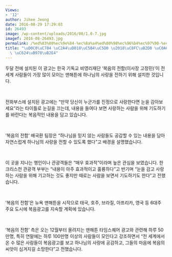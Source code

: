 ```yaml
---
Views:
- '12'
author: Jihee Jeong
date: 2016-08-29 17:29:03
id: 26493
image: /wp-content/uploads/2016/08/1.0-7.jpg
imagef: 2016-08-26493.jpg
permalink: /%ed%83%80%ec%9e%84-%ec%8a%a4%ed%80%98%ec%96%b4%ec%97%90-%ec%a3%bc%eb%8b%98-%ec%82%ac%eb%9e%91-%ec%98%a4%eb%a5%b8%eb%8b%a4/
title: "\uD0C0\uC784 \uC2A4\uD018\uC5B4\uC5D0 \u2018\uC8FC\uB2D8 \uC0AC\uB791\u2019\
  \ \uC624\uB978\uB2E4"
---
```


두달 전에 설치된 이 광고는 한국 기독교 비영리재단 ‘복음의 전함(이사장 고정민)’이 전세계 사람들이 가장 많이 모이는 맨해튼에 하나님의 사랑을 전하기 위해 설치한 것입니다.

&nbsp;

전화부스에 설치된 광고에는 “만약 당신이 누군가를 진정으로 사랑한다면 눈을 감아보세요”라는 타이틀로 눈길을 끄는데, 내용을 들여다 보면 사랑하는 사람을 위해 기도하기를 바란다는 복음적인 내용을 담고 있습니다.

&nbsp;

‘복음의 전함’ 배국환 팀장은 “하나님을 믿지 않는 사람들도 공감할 수 있는 내용을 담아 자연스럽게 하나님의 사랑을 전할 수 있도록 했다”고 배경을 설명했습니다.

&nbsp;

이 곳을 지나는 행인이나 관광객들은 “매우 효과적”이라며 높은 관심을 보였습니다. 한 크리스천 관광객 부부는 “내용이 아주 효과적이고 훌륭하다”고 반기며 “눈을 감고 사랑하는 사람을 위해 기고하는 것도 좋지만 때로는 사람을 보면서 기도하기도 한다”고 전했습니다.

&nbsp;

‘복음의 전함’은 뉴욕 맨해튼을 시작으로 태국, 호주, 브라질, 아프리카, 영국 등 6대주 주요 도시에 복음광고를 지속할 계획에 있습니다.

&nbsp;

‘복음의 전함’ 측은 오는 12월부터 올려지는 맨해튼 타임스퀘어 광고와 관련해 하루 50만명, 특히 연말에는 하루 100만명 이상의 사람들이 모인다고 강조하면서 “전 세계에서 온 수 많은 사람들이 복음광고를 보고 하나님의 사랑에 공감하고, 그들의 마음에 복음의 씨앗이 심겨지길 소망한다”고 전했습니다.
